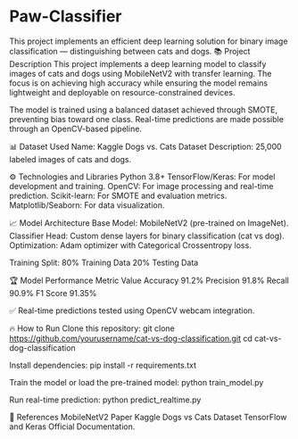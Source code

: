 # Paw-Classifier
This project implements an efficient deep learning solution for binary image classification — distinguishing between cats and dogs.
📚 Project Description
This project implements a deep learning model to classify images of cats and dogs using MobileNetV2 with transfer learning. The focus is on achieving high accuracy while ensuring the model remains lightweight and deployable on resource-constrained devices.

The model is trained using a balanced dataset achieved through SMOTE, preventing bias toward one class. Real-time predictions are made possible through an OpenCV-based pipeline.

📊 Dataset Used
Name: Kaggle Dogs vs. Cats Dataset
Description: 25,000 labeled images of cats and dogs.

⚙️ Technologies and Libraries
Python 3.8+
TensorFlow/Keras: For model development and training.
OpenCV: For image processing and real-time prediction.
Scikit-learn: For SMOTE and evaluation metrics.
Matplotlib/Seaborn: For data visualization.

📈 Model Architecture
Base Model: MobileNetV2 (pre-trained on ImageNet).
Classifier Head: Custom dense layers for binary classification (cat vs dog).
Optimization: Adam optimizer with Categorical Crossentropy loss.

Training Split:
80% Training Data
20% Testing Data

🏆 Model Performance
Metric	Value
Accuracy	91.2%
Precision	91.8%
Recall	90.9%
F1 Score	91.35%

✅ Real-time predictions tested using OpenCV webcam integration.

🔥 How to Run
Clone this repository:
git clone https://github.com/yourusername/cat-vs-dog-classification.git
cd cat-vs-dog-classification

Install dependencies:
pip install -r requirements.txt

Train the model or load the pre-trained model:
python train_model.py

Run real-time prediction:
python predict_realtime.py

📑 References
MobileNetV2 Paper
Kaggle Dogs vs Cats Dataset
TensorFlow and Keras Official Documentation.
